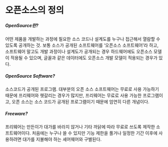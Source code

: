 # 오픈소스의 정의

##### OpenSource란?

어떤 제품을 개발하는 과정에 필요한 소스 코드나 설계도를 누구나 접근해서 열람할 수 있도록 공개하는 것. 보통 소스가 공개된 소프트웨어를 ‘오픈소스 소프트웨어’라 하고, 소프트웨어 말고도 개발 과정이나 설계도가 공개되는 경우 하드웨어에도 오픈소스 모델이 적용될 수 있으며, 글꼴과 같은 데이터에도 오픈소스 개발 모델이 적용되는 경우가 있다.

##### OpenSource Software?

소스코드가 공개된 프로그램. 대부분의 오픈 소스 소프트웨어는 무료로 사용 가능하기 때문에 프리웨어와 헷갈리는 경우가 많지만, 프리웨어는 무료로 사용 가능한 프로그램이고, 오픈 소스는 소스 코드가 공개된 프로그램이기 때문에 엄연히 다른 개념이다.

##### Freeware?

프리웨어는 만든이가 대가를 바라지 않거나 기타 까닭에 따라 무료로 쓰도록 제작한 소프트웨어이다. 처음에는 누구나 쓸 수 있지만 기능 제한을 풀거나 일정한 기간 이후에 사용하려면 대가를 지불해야 하는 셰어웨어와 구별된다.

